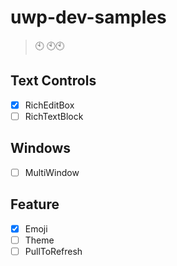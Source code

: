 # uwp-dev-samples

> :clock10: :clock10::clock10:

## Text Controls

- [x] RichEditBox
- [ ] RichTextBlock

## Windows

- [ ] MultiWindow

## Feature

- [x] Emoji
- [ ] Theme
- [ ] PullToRefresh
